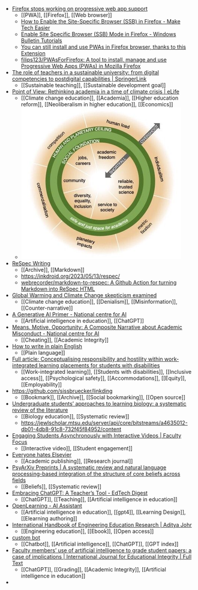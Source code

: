 - [Firefox stops working on progressive web app support](https://www.fastcompany.com/90597411/mozilla-firefox-no-ssb-pwa-support)
	- [[PWA]], [[Firefox]], [[Web browser]]
	- [How to Enable the Site-Specific Browser (SSB) in Firefox - Make Tech Easier](https://www.maketecheasier.com/enable-site-specific-browser-firefox/)
	- [Enable Site Specific Browser (SSB) Mode in Firefox - Windows Bulletin Tutorials](https://windowsbulletin.com/enable-site-specific-browser-ssb-mode-in-firefox/)
	- [You can still install and use PWAs in Firefox browser, thanks to this Extension](https://techdows.com/2021/09/install-pwas-firefox-desktop.html)
	- [filips123/PWAsForFirefox: A tool to install, manage and use Progressive Web Apps (PWAs) in Mozilla Firefox](https://github.com/filips123/PWAsForFirefox)
- [The role of teachers in a sustainable university: from digital competencies to postdigital capabilities | SpringerLink](https://link.springer.com/article/10.1007/s11423-023-10199-z)
	- [[Sustainable teaching]], [[Sustainable development goal]]
- [Point of View: Rethinking academia in a time of climate crisis | eLife](https://elifesciences.org/articles/84991)
	- [[Climate change education]], [[Academia]], [[Higher education reform]], [[Neoliberalism in higher education]], [[Economics]]
	- ![2023-05-15-02-21-02.jpeg](../assets/2023-05-15-02-21-02.jpeg)
- [ReSpec Writing](https://inkdroid.org/2023/05/13/respec/)
	- [[Archive]], [[Markdown]]
	- https://inkdroid.org/2023/05/13/respec/
	- [webrecorder/markdown-to-respec: A Github Action for turning Markdown into ReSpec HTML](https://github.com/webrecorder/markdown-to-respec)
- [Global Warming and Climate Change skepticism examined](https://skepticalscience.com/)
	- [[Climate change education]], [[Denialism]], [[Misinformation]], [[Counter-narrative]]
- [A Generative AI Primer - National centre for AI](http://nationalcentreforai.jiscinvolve.org/wp/2023/05/11/generative-ai-primer/)
	- [[Artificial intelligence in education]], [[ChatGPT]]
- [Means. Motive, Opportunity: A Composite Narrative about Academic Misconduct - National centre for AI](https://nationalcentreforai.jiscinvolve.org/wp/2023/03/27/means-motive-opportunity-a-composite-narrative-about-academic-misconduct/)
	- [[Cheating]], [[Academic Integrity]]
- [How to write in plain English](https://www.plainenglish.co.uk/how-to-write-in-plain-english.html)
	- [[Plain language]]
- [Full article: Conceptualising responsibility and hostility within work-integrated learning placements for students with disabilities](https://www.tandfonline.com/eprint/ZVGPNJHPX65HRTU655BS/full?target=10.1080/09687599.2023.2209276)
	- [[Work-integrated learning]], [[Students with disabilities]], [[Inclusive access]], [[Psychological safety]], [[Accommodations]], [[Equity]], [[Employability]]
- https://github.com/sissbruecker/linkding
	- [[Bookmark]], [[Archive]], [[Social bookmarking]], [[Open source]]
- [Undergraduate students’ approaches to learning biology: a systematic review of the literature](https://www.tandfonline.com/doi/full/10.1080/03057267.2021.2004005)
	- [[Biology education]], [[Systematic review]]
	- https://jewlscholar.mtsu.edu/server/api/core/bitstreams/a4635012-db01-4db8-91c8-732f45f84952/content
- [Engaging Students Asynchronously with Interactive Videos | Faculty Focus](https://www.facultyfocus.com/articles/online-education/online-course-delivery-and-instruction/engaging-students-asynchronously-with-interactive-videos/?st=FFdaily%3Bsc%3DFF230515%3Butm_term%3DFF230515&mailingID=4889&vgo_ee=rhKip2TBSqN%2B%2FlFJ2iYe8UKhWLCKrkEf6vJDerRc8UENSW7gtQ%3D%3D%3A4942ilktoRDG9hjTPnO%2F%2BKhwVYFLdXIV)
	- [[Interactive video]], [[Student engagement]]
- [Everyone hates Elsevier](https://freethoughtblogs.com/pharyngula/2023/05/15/everyone-hates-elsevier/)
	- [[Academic publishing]], [[Research journal]]
- [PsyArXiv Preprints | A systematic review and natural language processing-based integration of the structure of core beliefs across fields](https://psyarxiv.com/ky4vu/)
	- [[Beliefs]], [[Systematic review]]
- [Embracing ChatGPT: A Teacher’s Tool - EdTech Digest](https://www.edtechdigest.com/2023/05/03/embracing-chatgpt-a-teachers-tool/)
	- [[ChatGPT]], [[Teaching]], [[Artificial intelligence in education]]
- [OpenLearning - AI Assistant](https://solutions.openlearning.com/ai-assistant)
	- [[Artificial intelligence in education]], [[gpt4]], [[Learning Design]], [[Elearning authoring]]
- [International Handbook of Engineering Education Research | Aditya Johr](https://www.taylorfrancis.com/books/oa-edit/10.4324/9781003287483/international-handbook-engineering-education-research-aditya-johri)
	- [[Engineering education]], [[Ebook]], [[Open access]]
- [custom bot](https://custombot.ai/)
	- [[Chatbot]], [[Artificial intelligence]], [[ChatGPT]], [[GPT index]]
- [Faculty members’ use of artificial intelligence to grade student papers: a case of implications | International Journal for Educational Integrity | Full Text](https://edintegrity.biomedcentral.com/articles/10.1007/s40979-023-00130-7)
	- [[ChatGPT]], [[Grading]], [[Academic Integrity]], [[Artificial intelligence in education]]
-